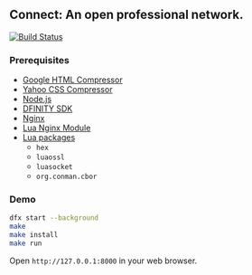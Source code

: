 ## Connect: An open professional network.

[![Build Status](https://travis-ci.org/enzoh/connect.svg?branch=master)](https://travis-ci.org/enzoh/connect?branch=master)

### Prerequisites

- [Google HTML Compressor](https://code.google.com/archive/p/htmlcompressor)
- [Yahoo CSS Compressor](https://yui.github.io/yuicompressor)
- [Node.js](https://nodejs.org/en)
- [DFINITY SDK](https://sdk.dfinity.org)
- [Nginx](https://nginx.com)
- [Lua Nginx Module](https://openresty.org/en/lua-nginx-module.html)
- [Lua packages](https://luarocks.org)
  - `hex`
  - `luaossl`
  - `luasocket`
  - `org.conman.cbor`

### Demo

```bash
dfx start --background
make
make install
make run
```

Open `http://127.0.0.1:8000` in your web browser.

